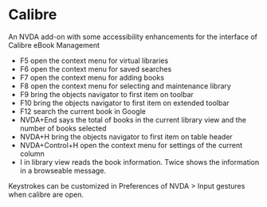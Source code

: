 # Calibre
An NVDA add-on with some accessibility enhancements for the interface of Calibre eBook Management

* F5 open the context menu for virtual libraries
* F6 open the context menu for saved searches
* F7 open the context menu for adding books
* F8 open the context menu for selecting   and maintenance library
* F9 bring the objects navigator to first item on toolbar
* F10 bring the objects navigator to first item on extended toolbar
* F12 search the current book in Google
* NVDA+End says the total of books in the current library view and the number of books selected
* NVDA+H bring the objects navigator to first item on table header
* NVDA+Control+H open the context menu for settings of the current column
* I in library view reads the book information. Twice shows the information in a browseable message. 
 
Keystrokes can be customized in  Preferences  of NVDA > Input gestures when calibre are open.


